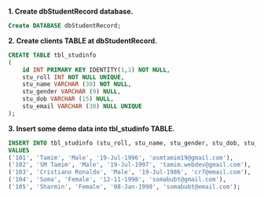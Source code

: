 
**1. Create dbStudentRecord database.**

```sql
Create DATABASE dbStudentRecord;
```

**2. Create clients TABLE at dbStudentRecord.**

```sql
CREATE TABLE tbl_studinfo 
(
    id INT PRIMARY KEY IDENTITY(1,1) NOT NULL,
    stu_roll INT NOT NULL UNIQUE,
    stu_name VARCHAR (30) NOT NULL,
    stu_gender VARCHAR (9) NULL,
    stu_dob VARCHAR (15) NULL,
    stu_email VARCHAR (30) NULL UNIQUE
);
```

**3. Insert some demo data into tbl_studinfo TABLE.**

```sql
INSERT INTO tbl_studinfo (stu_roll, stu_name, stu_gender, stu_dob, stu_email)
VALUES
('101', 'Tamim', 'Male', '19-Jul-1996', 'asmtamim19@gmail.com'),
('102', 'SM Tamim', 'Male', '19-Jul-1997', 'tamim.webdev@gmail.com'),
('103', 'Cristiano Ronaldo', 'Male', '19-Jul-1986', 'cr7@email.com'),
('104', 'Soma', 'Female', '12-11-1998', 'somabubt@gmail.com'),
('105', 'Sharmin', 'Female', '08-Jan-1998', 'somabubt@email.com');
```
